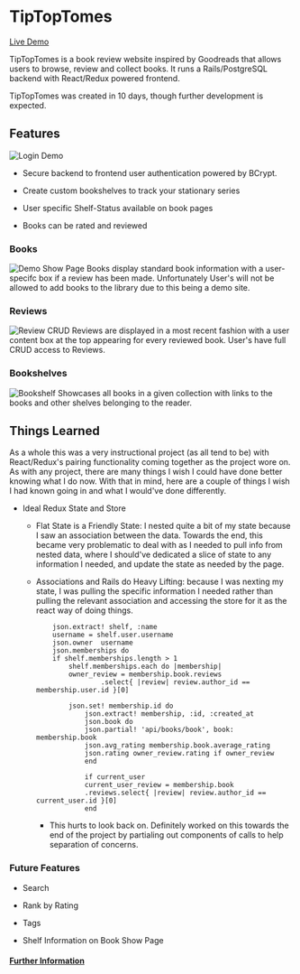 # TipTopTomes

[Live Demo](https://tiptoptomes.herokuapp.com/)

TipTopTomes is a book review website inspired by Goodreads that allows users to browse, review and collect books. It runs a Rails/PostgreSQL backend with React/Redux powered frontend.

TipTopTomes was created in 10 days, though further development is expected.

## Features

![Login Demo](https://user-images.githubusercontent.com/29738420/39853608-1074de22-53d8-11e8-9f6a-7d3cbd665993.gif)

+ Secure backend to frontend user authentication powered by BCrypt.

+ Create custom bookshelves to track your stationary series

+ User specific Shelf-Status available on book pages

+ Books can be rated and reviewed

### Books

![Demo Show Page](https://user-images.githubusercontent.com/29738420/39853670-6bced5d4-53d8-11e8-9c9d-9a304c9a3bbf.gif)
Books display standard book information with a user-specifc box if a review has been made. Unfortunately User's will not be allowed to add books to the library due to this being a demo site.

### Reviews

![Review CRUD](https://user-images.githubusercontent.com/29738420/39853481-56f8f618-53d7-11e8-95e3-f2423efac54b.gif)
Reviews are displayed in a most recent fashion with a user content box at the top appearing for every reviewed book. User's have full CRUD access to Reviews. 

### Bookshelves 

![Bookshelf](https://res.cloudinary.com/tiptoptomes/image/upload/v1523657814/Screen_Shot_2018-04-13_at_2.56.06_PM.png)
Showcases all books in a given collection with links to the books and other shelves belonging to the reader.  


## Things Learned

As a whole this was a very instructional project (as all tend to be) with React/Redux's pairing functionality coming together as the project wore on. As with any project, there are many things I wish I could have done better knowing what I do now. With that in mind, here are a couple of things I wish I had known going in and what I would've done differently.

+ Ideal Redux State and Store
    + Flat State is a Friendly State: I nested quite a bit of my state because I saw an association between the data. Towards the end, this became very problematic to deal with as I needed to pull info from nested data, where I should've dedicated a slice of state to any information I needed, and update the state as needed by the page. 

    + Associations and Rails do Heavy Lifting: because I was nexting my state, I was pulling the specific information I needed rather than pulling the relevant association and accessing the store for it as the react way of doing things. 
        ```
            json.extract! shelf, :name
            username = shelf.user.username
            json.owner  username
            json.memberships do
            if shelf.memberships.length > 1
                shelf.memberships.each do |membership|
                owner_review = membership.book.reviews
                        .select{ |review| review.author_id == membership.user.id }[0]
                
                json.set! membership.id do 
                    json.extract! membership, :id, :created_at
                    json.book do 
                    json.partial! 'api/books/book', book: membership.book
                    json.avg_rating membership.book.average_rating
                    json.rating owner_review.rating if owner_review
                    end

                    if current_user
                    current_user_review = membership.book
                    .reviews.select{ |review| review.author_id == current_user.id }[0] 
                    end
        
        ```
        + This hurts to look back on. Definitely worked on this towards the end of the project by partialing out components of calls to help separation of concerns. 

### Future Features

+ Search

+ Rank by Rating

+ Tags

+ Shelf Information on Book Show Page

#### [Further Information](https://github.com/ttillotson/TipTopTomes/wiki)